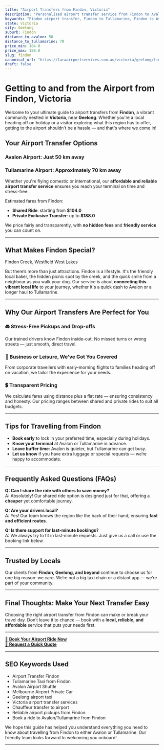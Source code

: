 ```yaml
---
title: "Airport Transfers from Findon, Victoria"
description: "Personalised airport transfer service from Findon to Avalon and Tullamarine airports. Enjoy a smooth, affordable ride with us!"
keywords: "Findon airport transfer, Findon to Tullamarine, Findon to Avalon, airport taxi Findon, private airport transfer Findon, shared ride Findon, Findon transfers, airport shuttle Findon, book Findon airport taxi, affordable Findon airport transfer, Findon airport transfer service, airport transfer Geelong, airport transfer Melbourne, Melbourne airport taxi, airport transfers Victoria, Tullamarine airport shuttle, Avalon airport transfers, Melbourne private transfer, airport transport services Melbourne"
state: Victoria
city: Geelong
suburb: Findon
distance_to_avalon: 50
distance_to_tullamarine: 70
price_min: 104.0
price_max: 188.0
slug: findon
canonical_url: "https://laraairportservices.com.au/victoria/geelong/findon/"
draft: false
---
```


# Getting to and from the Airport from Findon, Victoria

Welcome to your ultimate guide to airport transfers from **Findon**, a vibrant community nestled in **Victoria**, near **Geelong**. Whether you're a local heading off on holiday or a visitor exploring what this region has to offer, getting to the airport shouldn't be a hassle — and that's where we come in!

## Your Airport Transfer Options

### Avalon Airport: Just 50 km away  
### Tullamarine Airport: Approximately 70 km away

Whether you're flying domestic or international, our **affordable and reliable airport transfer service** ensures you reach your terminal on time and stress-free.

Estimated fares from Findon:
- **Shared Ride**: starting from **$104.0**
- **Private Exclusive Transfer**: up to **$188.0**

We price fairly and transparently, with **no hidden fees** and **friendly service** you can count on.

---

## What Makes Findon Special?

Findon Creek, Westfield West Lakes

But there’s more than just attractions. Findon is a lifestyle. It's the friendly local baker, the hidden picnic spot by the creek, and the quick smile from a neighbour as you walk your dog. Our service is about **connecting this vibrant local life** to your journey, whether it's a quick dash to Avalon or a longer haul to Tullamarine.

---

## Why Our Airport Transfers Are Perfect for You

### 🚘 Stress-Free Pickups and Drop-offs
Our trained drivers know Findon inside-out. No missed turns or wrong streets — just smooth, direct travel.

### 💼 Business or Leisure, We’ve Got You Covered
From corporate travellers with early-morning flights to families heading off on vacation, we tailor the experience for your needs.

### 💲 Transparent Pricing
We calculate fares using distance plus a flat rate — ensuring consistency and honesty. Our pricing ranges between shared and private rides to suit all budgets.

---

## Tips for Travelling from Findon

- **Book early** to lock in your preferred time, especially during holidays.
- **Know your terminal** at Avalon or Tullamarine in advance.
- **Leave buffer time**: Avalon is quieter, but Tullamarine can get busy.
- **Let us know** if you have extra luggage or special requests — we’re happy to accommodate.

---

## Frequently Asked Questions (FAQs)

**Q: Can I share the ride with others to save money?**  
A: Absolutely! Our shared ride option is designed just for that, offering a **cheaper** yet comfortable journey.

**Q: Are your drivers local?**  
A: Yes! Our team knows the region like the back of their hand, ensuring **fast and efficient routes**.

**Q: Is there support for last-minute bookings?**  
A: We always try to fit in last-minute requests. Just give us a call or use the booking link below.

---

## Trusted by Locals

Our clients from **Findon, Geelong, and beyond** continue to choose us for one big reason: we care. We’re not a big taxi chain or a distant app — we’re part of your community.

---

## Final Thoughts: Make Your Next Transfer Easy

Choosing the right airport transfer from Findon can make or break your travel day. Don’t leave it to chance — book with a **local, reliable, and affordable** service that puts your needs first.

---

[📅 **Book Your Airport Ride Now**](https://laraairportservices.square.site/s/appointments)  
[📧 **Request a Quick Quote**](https://laraairportservices.square.site/contact-us)

---

## SEO Keywords Used
- Airport Transfer Findon
- Tullamarine Taxi from Findon
- Avalon Airport Shuttle
- Melbourne Airport Private Car
- Geelong airport taxi
- Victoria airport transfer services
- Chauffeur transfer to airport
- Reliable airport pickups from Findon
- Book a ride to Avalon/Tullamarine from Findon

We hope this guide has helped you understand everything you need to know about travelling from Findon to either Avalon or Tullamarine. Our friendly team looks forward to welcoming you onboard!

---
